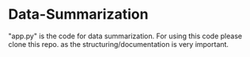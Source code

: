 # Data-Summarization



"app.py" is the code for data summarization. For using this code please clone this repo. as the structuring/documentation is very important. 
